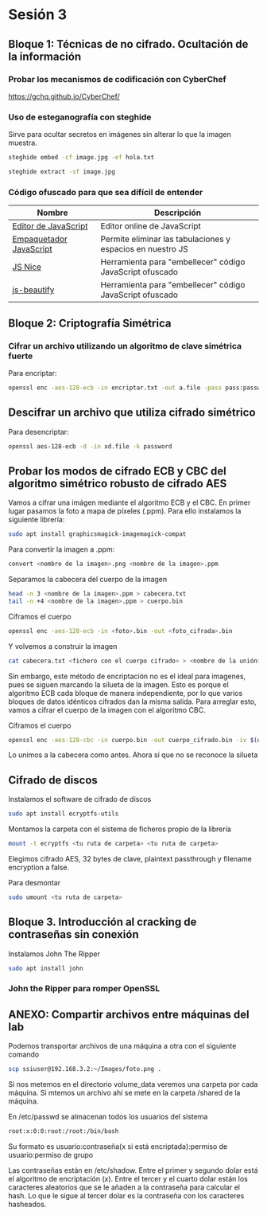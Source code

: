 # Sesión 3

## Bloque 1: Técnicas de no cifrado. Ocultación de la información 

### Probar los mecanismos de codificación con CyberChef

https://gchq.github.io/CyberChef/

### Uso de esteganografía con steghide
Sirve para ocultar secretos en imágenes sin alterar lo que la imagen muestra.

```sh
steghide embed -cf image.jpg -ef hola.txt

steghide extract -sf image.jpg
```

### Código ofuscado para que sea difícil de entender
| Nombre                   | Descripción                                                                 |
|--------------------------|-----------------------------------------------------------------------------|
| [Editor de JavaScript](https://js.do)       | Editor online de JavaScript                                                   |
| [Empaquetador JavaScript](http://dean.edwards.name/packer/) | Permite eliminar las tabulaciones y espacios en nuestro JS                   |
| [JS Nice](http://jsnice.org/)                | Herramienta para "embellecer" código JavaScript ofuscado                     |
| [js-beautify](https://beautifier.io/)        | Herramienta para "embellecer" código JavaScript ofuscado                     |

## Bloque 2: Criptografía Simétrica

### Cifrar un archivo utilizando un algoritmo de clave simétrica fuerte

Para encriptar:
```sh
openssl enc -aes-128-ecb -in encriptar.txt -out a.file -pass pass:password
```

## Descifrar un archivo que utiliza cifrado simétrico

Para desencriptar:
```sh
openssl aes-128-ecb -d -in xd.file -k password
```
## Probar los modos de cifrado ECB y CBC del algoritmo simétrico robusto de cifrado AES
Vamos a cifrar una imágen mediante el algoritmo ECB y el CBC. En primer lugar pasamos la foto a mapa de píxeles (.ppm). Para ello instalamos la siguiente librería:
```sh
sudo apt install graphicsmagick-imagemagick-compat
```
Para convertir la imagen a .ppm:
```sh
convert <nombre de la imagen>.png <nombre de la imagen>.ppm
```

Separamos la cabecera del cuerpo de la imagen
```sh
head -n 3 <nombre de la imagen>.ppm > cabecera.txt
tail -n +4 <nombre de la imagen>.ppm > cuerpo.bin
```

Ciframos el cuerpo
```sh
openssl enc -aes-128-ecb -in <foto>.bin -out <foto_cifrada>.bin
```

Y volvemos a construir la imagen
```sh
cat cabecera.txt <fichero con el cuerpo cifrado> > <nombre de la unión>.ppm
```

Sin embargo, este método de encriptación no es el ideal para imagenes, pues se siguen marcando la silueta de la imagen. Esto es porque el algoritmo ECB cada bloque de manera independiente, por lo que varios bloques de datos idénticos cifrados dan la misma salida. Para arreglar esto, vamos a cifrar el cuerpo de la imagen con el algoritmo CBC.

Ciframos el cuerpo
```sh
openssl enc -aes-128-cbc -in cuerpo.bin -out cuerpo_cifrado.bin -iv $(openssl rand -hex 16)
```

Lo unimos a la cabecera como antes. Ahora sí que no se reconoce la silueta 

## Cifrado de discos
Instalamos el software de cifrado de discos
```sh
sudo apt install ecryptfs-utils
```
Montamos la carpeta con el sistema de ficheros propio de la librería 
```sh
mount -t ecryptfs <tu ruta de carpeta> <tu ruta de carpeta>
```
Elegimos cifrado AES, 32 bytes de clave, plaintext passthrough y filename encryption a false.

Para desmontar
```sh
sudo umount <tu ruta de carpeta>
```

## Bloque 3. Introducción al cracking de contraseñas sin conexión

Instalamos John The Ripper
```sh
sudo apt install john
```



### John the Ripper para romper OpenSSL


## ANEXO: Compartir archivos entre máquinas del lab
Podemos transportar archivos de una máquina a otra con el siguiente comando
```sh
scp ssiuser@192.168.3.2:~/Images/foto.png .
```

Si nos metemos en el directorio volume_data veremos una carpeta por cada máquina. Si mtemos un archivo ahí se mete en la carpeta /shared de la máquina.

En /etc/passwd se almacenan todos los usuarios del sistema
```sh
root:x:0:0:root:/root:/bin/bash
```
Su formato es usuario:contraseña(x si está encriptada):permiso de usuario:permiso de grupo

Las contraseñas están en /etc/shadow. Entre el primer y segundo dolar está el algoritmo de encriptación ($x$). Entre el tercer y el cuarto dolar están los caracteres aleatorios que se le añaden a la contraseña para calcular el hash. Lo que le sigue al tercer dolar es la contraseña con los caracteres hasheados.